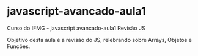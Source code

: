 # javascript-avancado-aula1
Curso do IFMG - javascript avancado-aula1 Revisão JS 

Objetivo desta aula é a revisão do JS, relebrando sobre Arrays, Objetos e Funções.
